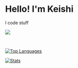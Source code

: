 # Hello! I'm Keishi
I code stuff

<img draggable="false" src="https://count.getloli.com/get/@keishispl.github?theme=rule34&darkmode=0">

&nbsp;

<a href="https://github.com/anuraghazra/github-readme-stats"><img draggable="false" alt="Top Languages" src="https://github-readme-stats.vercel.app/api/top-langs/?username=keishispl&theme=tokyonight"></a>

<a href="https://github.com/anuraghazra/github-readme-stats"><img draggable="false" alt="Stats" src="https://github-readme-stats.vercel.app/api?username=keishispl&theme=tokyonight&show_icons=true"></a>
